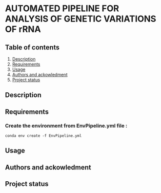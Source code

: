 # AUTOMATED PIPELINE FOR ANALYSIS OF GENETIC VARIATIONS OF rRNA

## Table of contents 
1. [Description](#descrp)
2. [Requirements](#req)
3. [Usage](#usage)
4. [Authors and ackowledment](#authors)
5. [Project status](#project)


<a name="descrp"></a> 

## Description

<a name="req"></a> 

## Requirements 

### Create the environment from EnvPipeline.yml file : 
``` conda env create -f EnvPipeline.yml ```

<a name="usage"></a> 

## Usage 

<a name="authors"></a> 

## Authors and ackowledment 

<a name="project"></a> 

## Project status 


